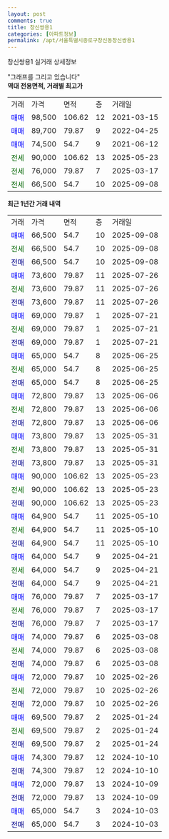 ```yaml
---
layout: post
comments: true
title: 창신쌍용1
categories: [아파트정보]
permalink: /apt/서울특별시종로구창신동창신쌍용1
---
```


창신쌍용1 실거래 상세정보

<script type="text/javascript">
  google.charts.load('current', {'packages':['line', 'corechart']});
  google.charts.setOnLoadCallback(drawChart);

  function drawChart() {
    var data = new google.visualization.DataTable();
    data.addColumn('date', '거래일');
    data.addColumn('number', "매매");
    data.addColumn('number', "전세");
    data.addColumn('number', "전매");

    data.addRows([[new Date(Date.parse("2025-09-08")), 66500, null, null], [new Date(Date.parse("2025-09-08")), null, 66500, null], [new Date(Date.parse("2025-09-08")), null, null, 66500], [new Date(Date.parse("2025-07-26")), 73600, null, null], [new Date(Date.parse("2025-07-26")), null, 73600, null], [new Date(Date.parse("2025-07-26")), null, null, 73600], [new Date(Date.parse("2025-07-21")), 69000, null, null], [new Date(Date.parse("2025-07-21")), null, 69000, null], [new Date(Date.parse("2025-07-21")), null, null, 69000], [new Date(Date.parse("2025-06-25")), 65000, null, null], [new Date(Date.parse("2025-06-25")), null, 65000, null], [new Date(Date.parse("2025-06-25")), null, null, 65000], [new Date(Date.parse("2025-06-06")), 72800, null, null], [new Date(Date.parse("2025-06-06")), null, 72800, null], [new Date(Date.parse("2025-06-06")), null, null, 72800], [new Date(Date.parse("2025-05-31")), 73800, null, null], [new Date(Date.parse("2025-05-31")), null, 73800, null], [new Date(Date.parse("2025-05-31")), null, null, 73800], [new Date(Date.parse("2025-05-23")), 90000, null, null], [new Date(Date.parse("2025-05-23")), null, 90000, null], [new Date(Date.parse("2025-05-23")), null, null, 90000], [new Date(Date.parse("2025-05-10")), 64900, null, null], [new Date(Date.parse("2025-05-10")), null, 64900, null], [new Date(Date.parse("2025-05-10")), null, null, 64900], [new Date(Date.parse("2025-04-21")), 64000, null, null], [new Date(Date.parse("2025-04-21")), null, 64000, null], [new Date(Date.parse("2025-04-21")), null, null, 64000], [new Date(Date.parse("2025-03-17")), 76000, null, null], [new Date(Date.parse("2025-03-17")), null, 76000, null], [new Date(Date.parse("2025-03-17")), null, null, 76000], [new Date(Date.parse("2025-03-08")), 74000, null, null], [new Date(Date.parse("2025-03-08")), null, 74000, null], [new Date(Date.parse("2025-03-08")), null, null, 74000], [new Date(Date.parse("2025-02-26")), 72000, null, null], [new Date(Date.parse("2025-02-26")), null, 72000, null], [new Date(Date.parse("2025-02-26")), null, null, 72000], [new Date(Date.parse("2025-01-24")), 69500, null, null], [new Date(Date.parse("2025-01-24")), null, 69500, null], [new Date(Date.parse("2025-01-24")), null, null, 69500], [new Date(Date.parse("2024-10-10")), 74300, null, null], [new Date(Date.parse("2024-10-10")), null, null, 74300], [new Date(Date.parse("2024-10-09")), 72000, null, null], [new Date(Date.parse("2024-10-09")), null, null, 72000], [new Date(Date.parse("2024-10-03")), 65000, null, null], [new Date(Date.parse("2024-10-03")), null, null, 65000]]);

    var options = {
      hAxis: {
        format: 'yyyy/MM/dd'
      },    
      lineWidth: 0,
      pointsVisible: true,    
      title: '최근 1년간 유형별 실거래가 분포',
      legend: { position: 'bottom' }
    };

    var formatter = new google.visualization.NumberFormat({pattern:'###,###'} );
    formatter.format(data, 1);
    formatter.format(data, 2);
    
    setTimeout(function() {
        var chart = new google.visualization.LineChart(document.getElementById('columnchart_material'));
        chart.draw(data, (options));
        document.getElementById('loading').style.display = 'none';
    }, 200);
  }
</script>


<div id="loading" style="z-index:20; display: block; margin-left: 0px">"그래프를 그리고 있습니다"</div>
<div id="columnchart_material" style="width: 95%; margin-left: 0px; display: block"></div>
<!-- contents start -->
<b>역대 전용면적, 거래별 최고가</b>
<table class="sortable">
    <tr>
      <td>거래</td>
      <td>가격</td>
      <td>면적</td>
      <td>층</td>
      <td>거래일</td>
    </tr>
        <tr>
          <td><a style="color: blue">매매</a></td>
          <td>98,500</td>
          <td>106.62</td>
          <td>12</td>
          <td>2021-03-15</td>
        </tr>            <tr>
          <td><a style="color: blue">매매</a></td>
          <td>89,700</td>
          <td>79.87</td>
          <td>9</td>
          <td>2022-04-25</td>
        </tr>            <tr>
          <td><a style="color: blue">매매</a></td>
          <td>74,500</td>
          <td>54.7</td>
          <td>9</td>
          <td>2021-06-12</td>
        </tr>        
        <tr>
              <td><a style="color: darkgreen">전세</a></td>
              <td>90,000</td>
              <td>106.62</td>
              <td>13</td>
              <td>2025-05-23</td>
            </tr>            <tr>
              <td><a style="color: darkgreen">전세</a></td>
              <td>76,000</td>
              <td>79.87</td>
              <td>7</td>
              <td>2025-03-17</td>
            </tr>            <tr>
              <td><a style="color: darkgreen">전세</a></td>
              <td>66,500</td>
              <td>54.7</td>
              <td>10</td>
              <td>2025-09-08</td>
            </tr>        
    
</table>

<b>최근 1년간 거래 내역</b>

<table class="sortable">
    <tr>
      <td>거래</td>
      <td>가격</td>
      <td>면적</td>
      <td>층</td>
      <td>거래일</td>
    </tr>
    <tr>
      <td><a style="color: blue">매매</a></td>
      <td>66,500</td>
      <td>54.7</td>
      <td>10</td>
      <td>2025-09-08</td>
    </tr>          <tr>
      <td><a style="color: darkgreen">전세</a></td>
      <td>66,500</td>
      <td>54.7</td>
      <td>10</td>
      <td>2025-09-08</td>
    </tr>          <tr>
      <td><a style="color: darkblue">전매</a></td>
      <td>66,500</td>
      <td>54.7</td>
      <td>10</td>
      <td>2025-09-08</td>
    </tr>          <tr>
      <td><a style="color: blue">매매</a></td>
      <td>73,600</td>
      <td>79.87</td>
      <td>11</td>
      <td>2025-07-26</td>
    </tr>          <tr>
      <td><a style="color: darkgreen">전세</a></td>
      <td>73,600</td>
      <td>79.87</td>
      <td>11</td>
      <td>2025-07-26</td>
    </tr>          <tr>
      <td><a style="color: darkblue">전매</a></td>
      <td>73,600</td>
      <td>79.87</td>
      <td>11</td>
      <td>2025-07-26</td>
    </tr>          <tr>
      <td><a style="color: blue">매매</a></td>
      <td>69,000</td>
      <td>79.87</td>
      <td>1</td>
      <td>2025-07-21</td>
    </tr>          <tr>
      <td><a style="color: darkgreen">전세</a></td>
      <td>69,000</td>
      <td>79.87</td>
      <td>1</td>
      <td>2025-07-21</td>
    </tr>          <tr>
      <td><a style="color: darkblue">전매</a></td>
      <td>69,000</td>
      <td>79.87</td>
      <td>1</td>
      <td>2025-07-21</td>
    </tr>          <tr>
      <td><a style="color: blue">매매</a></td>
      <td>65,000</td>
      <td>54.7</td>
      <td>8</td>
      <td>2025-06-25</td>
    </tr>          <tr>
      <td><a style="color: darkgreen">전세</a></td>
      <td>65,000</td>
      <td>54.7</td>
      <td>8</td>
      <td>2025-06-25</td>
    </tr>          <tr>
      <td><a style="color: darkblue">전매</a></td>
      <td>65,000</td>
      <td>54.7</td>
      <td>8</td>
      <td>2025-06-25</td>
    </tr>          <tr>
      <td><a style="color: blue">매매</a></td>
      <td>72,800</td>
      <td>79.87</td>
      <td>13</td>
      <td>2025-06-06</td>
    </tr>          <tr>
      <td><a style="color: darkgreen">전세</a></td>
      <td>72,800</td>
      <td>79.87</td>
      <td>13</td>
      <td>2025-06-06</td>
    </tr>          <tr>
      <td><a style="color: darkblue">전매</a></td>
      <td>72,800</td>
      <td>79.87</td>
      <td>13</td>
      <td>2025-06-06</td>
    </tr>          <tr>
      <td><a style="color: blue">매매</a></td>
      <td>73,800</td>
      <td>79.87</td>
      <td>13</td>
      <td>2025-05-31</td>
    </tr>          <tr>
      <td><a style="color: darkgreen">전세</a></td>
      <td>73,800</td>
      <td>79.87</td>
      <td>13</td>
      <td>2025-05-31</td>
    </tr>          <tr>
      <td><a style="color: darkblue">전매</a></td>
      <td>73,800</td>
      <td>79.87</td>
      <td>13</td>
      <td>2025-05-31</td>
    </tr>          <tr>
      <td><a style="color: blue">매매</a></td>
      <td>90,000</td>
      <td>106.62</td>
      <td>13</td>
      <td>2025-05-23</td>
    </tr>          <tr>
      <td><a style="color: darkgreen">전세</a></td>
      <td>90,000</td>
      <td>106.62</td>
      <td>13</td>
      <td>2025-05-23</td>
    </tr>          <tr>
      <td><a style="color: darkblue">전매</a></td>
      <td>90,000</td>
      <td>106.62</td>
      <td>13</td>
      <td>2025-05-23</td>
    </tr>          <tr>
      <td><a style="color: blue">매매</a></td>
      <td>64,900</td>
      <td>54.7</td>
      <td>11</td>
      <td>2025-05-10</td>
    </tr>          <tr>
      <td><a style="color: darkgreen">전세</a></td>
      <td>64,900</td>
      <td>54.7</td>
      <td>11</td>
      <td>2025-05-10</td>
    </tr>          <tr>
      <td><a style="color: darkblue">전매</a></td>
      <td>64,900</td>
      <td>54.7</td>
      <td>11</td>
      <td>2025-05-10</td>
    </tr>          <tr>
      <td><a style="color: blue">매매</a></td>
      <td>64,000</td>
      <td>54.7</td>
      <td>9</td>
      <td>2025-04-21</td>
    </tr>          <tr>
      <td><a style="color: darkgreen">전세</a></td>
      <td>64,000</td>
      <td>54.7</td>
      <td>9</td>
      <td>2025-04-21</td>
    </tr>          <tr>
      <td><a style="color: darkblue">전매</a></td>
      <td>64,000</td>
      <td>54.7</td>
      <td>9</td>
      <td>2025-04-21</td>
    </tr>          <tr>
      <td><a style="color: blue">매매</a></td>
      <td>76,000</td>
      <td>79.87</td>
      <td>7</td>
      <td>2025-03-17</td>
    </tr>          <tr>
      <td><a style="color: darkgreen">전세</a></td>
      <td>76,000</td>
      <td>79.87</td>
      <td>7</td>
      <td>2025-03-17</td>
    </tr>          <tr>
      <td><a style="color: darkblue">전매</a></td>
      <td>76,000</td>
      <td>79.87</td>
      <td>7</td>
      <td>2025-03-17</td>
    </tr>          <tr>
      <td><a style="color: blue">매매</a></td>
      <td>74,000</td>
      <td>79.87</td>
      <td>6</td>
      <td>2025-03-08</td>
    </tr>          <tr>
      <td><a style="color: darkgreen">전세</a></td>
      <td>74,000</td>
      <td>79.87</td>
      <td>6</td>
      <td>2025-03-08</td>
    </tr>          <tr>
      <td><a style="color: darkblue">전매</a></td>
      <td>74,000</td>
      <td>79.87</td>
      <td>6</td>
      <td>2025-03-08</td>
    </tr>          <tr>
      <td><a style="color: blue">매매</a></td>
      <td>72,000</td>
      <td>79.87</td>
      <td>10</td>
      <td>2025-02-26</td>
    </tr>          <tr>
      <td><a style="color: darkgreen">전세</a></td>
      <td>72,000</td>
      <td>79.87</td>
      <td>10</td>
      <td>2025-02-26</td>
    </tr>          <tr>
      <td><a style="color: darkblue">전매</a></td>
      <td>72,000</td>
      <td>79.87</td>
      <td>10</td>
      <td>2025-02-26</td>
    </tr>          <tr>
      <td><a style="color: blue">매매</a></td>
      <td>69,500</td>
      <td>79.87</td>
      <td>2</td>
      <td>2025-01-24</td>
    </tr>          <tr>
      <td><a style="color: darkgreen">전세</a></td>
      <td>69,500</td>
      <td>79.87</td>
      <td>2</td>
      <td>2025-01-24</td>
    </tr>          <tr>
      <td><a style="color: darkblue">전매</a></td>
      <td>69,500</td>
      <td>79.87</td>
      <td>2</td>
      <td>2025-01-24</td>
    </tr>          <tr>
      <td><a style="color: blue">매매</a></td>
      <td>74,300</td>
      <td>79.87</td>
      <td>12</td>
      <td>2024-10-10</td>
    </tr>          <tr>
      <td><a style="color: darkblue">전매</a></td>
      <td>74,300</td>
      <td>79.87</td>
      <td>12</td>
      <td>2024-10-10</td>
    </tr>          <tr>
      <td><a style="color: blue">매매</a></td>
      <td>72,000</td>
      <td>79.87</td>
      <td>13</td>
      <td>2024-10-09</td>
    </tr>          <tr>
      <td><a style="color: darkblue">전매</a></td>
      <td>72,000</td>
      <td>79.87</td>
      <td>13</td>
      <td>2024-10-09</td>
    </tr>          <tr>
      <td><a style="color: blue">매매</a></td>
      <td>65,000</td>
      <td>54.7</td>
      <td>3</td>
      <td>2024-10-03</td>
    </tr>          <tr>
      <td><a style="color: darkblue">전매</a></td>
      <td>65,000</td>
      <td>54.7</td>
      <td>3</td>
      <td>2024-10-03</td>
    </tr>      </table>
<!-- contents end -->    

